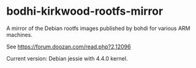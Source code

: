# bodhi-kirkwood-rootfs-mirror

A mirror of the Debian rootfs images published by bohdi for various ARM machines.

See https://forum.doozan.com/read.php?2,12096

Current version: Debian jessie with 4.4.0 kernel.
